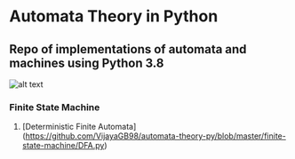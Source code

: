 # Automata Theory in Python 

## Repo of implementations of automata and machines using Python 3.8

![alt text](https://www.elprocus.com/wp-content/uploads/what-is-the-theory-of-computation.jpg)

### Finite State Machine
1. [Deterministic Finite Automata] (https://github.com/VijayaGB98/automata-theory-py/blob/master/finite-state-machine/DFA.py)

